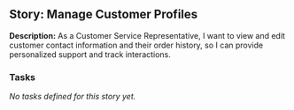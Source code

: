 ## Story: Manage Customer Profiles

**Description:**
As a Customer Service Representative, I want to view and edit customer contact information and their order history, so I can provide personalized support and track interactions.

### Tasks

_No tasks defined for this story yet._

